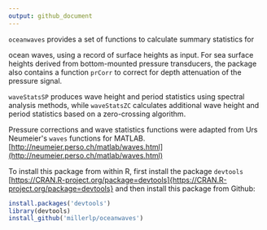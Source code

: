 ```yaml
---
output: github_document
---
```


<!-- README.md is generated from README.Rmd. Please edit that file -->


`oceanwaves` provides a set of functions to calculate summary statistics for

ocean waves, using a record of surface heights as input. For sea surface heights
derived from bottom-mounted pressure transducers, the package also contains a
function `prCorr` to correct for depth attenuation of the pressure signal. 

`waveStatsSP` produces wave height and period statistics using spectral analysis
methods, while `waveStatsZC` calculates additional wave height and period
statistics based on a zero-crossing algorithm. 

Pressure corrections and wave statistics functions were adapted from Urs
Neumeier's `waves` functions for MATLAB.
[http://neumeier.perso.ch/matlab/waves.html](http://neumeier.perso.ch/matlab/waves.html)  

To install this package from within R, first install the package `devtools`
[https://CRAN.R-project.org/package=devtools]{https://CRAN.R-project.org/package=devtools}
and then install this package from Github:


```r
install.packages('devtools')
library(devtools)
install_github('millerlp/oceanwaves')
```

